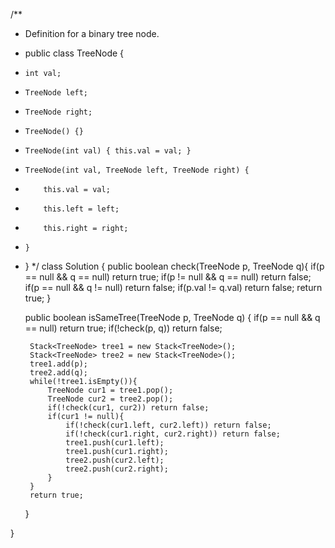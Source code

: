 /**
 * Definition for a binary tree node.
 * public class TreeNode {
 *     int val;
 *     TreeNode left;
 *     TreeNode right;
 *     TreeNode() {}
 *     TreeNode(int val) { this.val = val; }
 *     TreeNode(int val, TreeNode left, TreeNode right) {
 *         this.val = val;
 *         this.left = left;
 *         this.right = right;
 *     }
 * }
 */
class Solution {
    public boolean check(TreeNode p, TreeNode q){
        if(p == null && q == null) return true;
        if(p != null && q == null) return false;
        if(p == null && q != null) return false;
        if(p.val != q.val) return false;
        return true;
    }
    
    public boolean isSameTree(TreeNode p, TreeNode q) {
        if(p == null && q == null) return true;
        if(!check(p, q)) return false;
      
        Stack<TreeNode> tree1 = new Stack<TreeNode>();
        Stack<TreeNode> tree2 = new Stack<TreeNode>();
        tree1.add(p);
        tree2.add(q);
        while(!tree1.isEmpty()){
            TreeNode cur1 = tree1.pop();
            TreeNode cur2 = tree2.pop();
            if(!check(cur1, cur2)) return false;
            if(cur1 != null){
                if(!check(cur1.left, cur2.left)) return false;
                if(!check(cur1.right, cur2.right)) return false;
                tree1.push(cur1.left);
                tree1.push(cur1.right);
                tree2.push(cur2.left);
                tree2.push(cur2.right);
            }
        }
        return true;
    }
    
}